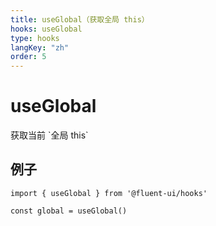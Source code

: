 ```yaml
---
title: useGlobal（获取全局 this）
hooks: useGlobal
type: hooks
langKey: "zh"
order: 5
---
```


# useGlobal

<p class="description">获取当前 `全局 this`</p>

## 例子

```tsx
import { useGlobal } from '@fluent-ui/hooks'

const global = useGlobal()
```
